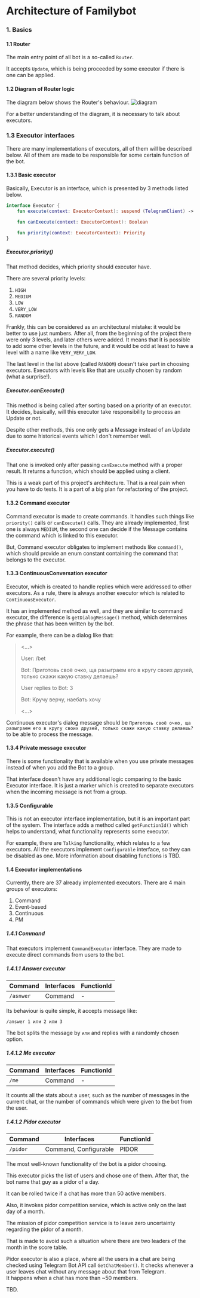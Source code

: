 # Architecture of Familybot

### 1. Basics

#### 1.1 Router

The main entry point of all bot is a so-called `Router`.

It accepts `Update`, which is being proceeded by some executor if there is one can be applied.

#### 1.2 Diagram of Router logic

The diagram below shows the Router's behaviour.
![diagram](https://i.ibb.co/VtqzFW6/excalidraw-2020330164515.png)

For a better understanding of the diagram, it is necessary to talk about executors.

### 1.3 Executor interfaces

There are many implementations of executors, all of them will be described below. All of them are made to be responsible
for some certain function of the bot.

#### 1.3.1 Basic executor

Basically, Executor is an interface, which is presented by 3 methods listed below.

```kotlin
interface Executor {
    fun execute(context: ExecutorContext): suspend (TelegramClient) -> Unit

    fun canExecute(context: ExecutorContext): Boolean

    fun priority(context: ExecutorContext): Priority
}
``` 

##### Executor.priority()

That method decides, which priority should executor have.

There are several priority levels:

1) `HIGH`
2) `MEDIUM`
3) `LOW`
4) `VERY_LOW`
5) `RANDOM`

Frankly, this can be considered as an architectural mistake: it would be better to use just numbers. After all, from the
beginning of the project there were only 3 levels, and later others were added. It means that it is possible to add some
other levels in the future, and it would be odd at least to have a level with a name like `VERY_VERY_LOW`.

The last level in the list above (called `RANDOM`) doesn't take part in choosing executors. Executors with levels like
that are usually chosen by random (what a surprise!).

##### Executor.canExecute()

This method is being called after sorting based on a priority of an executor. It decides, basically, will this executor
take responsibility to process an Update or not.

Despite other methods, this one only gets a Message instead of an Update due to some historical events which I don't
remember well.

##### Executor.execute()

That one is invoked only after passing `canExecute` method with a proper result. It returns a function, which should be
applied using a client.

This is a weak part of this project's architecture. That is a real pain when you have to do tests. It is a part of a big
plan for refactoring of the project.

#### 1.3.2 Command executor

Command executor is made to create commands. It handles such things like `priority()` calls or
`canExecute()` calls. They are already implemented, first one is always `MEDIUM`, the second one can decide if the
Message contains the command which is linked to this executor.

But, Command executor obligates to implement methods like `command()`, which should provide an enum constant containing
the command that belongs to the executor.

#### 1.3.3 ContinuousConversation executor

Executor, which is created to handle replies which were addressed to other executors. As a rule, there is always another
executor which is related to `ContinuousExecutor`.

It has an implemented method as well, and they are similar to command executor, the difference is `getDialogMessage()`
method, which determines the phrase that has been written by the bot.

For example, there can be a dialog like that:
> <...>
>
>User: /bet
>
> Bot: Приготовь своё очко, ща разыграем его в кругу своих друзей,
> только скажи какую ставку делаешь?
>
>User replies to Bot: 3
>
> Bot: Кручу верчу, наебать хочу
>
> <...>

Continuous executor's dialog message should
be `Приготовь своё очко, ща разыграем его в кругу своих друзей, только скажи какую ставку делаешь?`
to be able to process the message.

#### 1.3.4 Private message executor

There is some functionality that is available when you use private messages instead of when you add the Bot to a group.

That interface doesn't have any additional logic comparing to the basic Executor interface. It is just a marker which is
created to separate executors when the incoming message is not from a group.

#### 1.3.5 Configurable

This is not an executor interface implementation, but it is an important part of the system. The interface adds a method
called `getFunctionId()` which helps to understand, what functionality represents some executor.

For example, there are `Talking` functionality, which relates to a few executors. All the executors
implement `Configurable` interface, so they can be disabled as one. More information about disabling functions is TBD.

#### 1.4 Executor implementations

Currently, there are 37 already implemented executors. There are 4 main groups of executors:

1) Command
2) Event-based
3) Continuous
4) PM

##### 1.4.1 Command

That executors implement `CommandExecutor` interface. They are made to execute direct commands from users to the bot.

##### 1.4.1.1 Answer executor

 Command   | Interfaces | FunctionId 
-----------|------------|------------
 `/asnwer` | Command    | -          

Its behaviour is quite simple, it accepts message like:

```
/answer 1 или 2 или 3
``` 

The bot splits the message by `или` and replies with a randomly chosen option.

##### 1.4.1.2 Me executor

 Command | Interfaces | FunctionId 
---------|------------|------------
 `/me`   | Command    | -          

It counts all the stats about a user, such as the number of messages in the current chat, or the number of commands
which were given to the bot from the user.

##### 1.4.1.2 Pidor executor

 Command  | Interfaces            | FunctionId 
----------|-----------------------|------------
 `/pidor` | Command, Configurable | PIDOR      

The most well-known functionality of the bot is a pidor choosing.

This executor picks the list of users and chose one of them. After that, the bot name that guy as a pidor of a day.

It can be rolled twice if a chat has more than 50 active members.

Also, it invokes pidor competition service, which is active only on the last day of a month.

The mission of pidor competition service is to leave zero uncertainty regarding the pidor of a month.

That is made to avoid such a situation where there are two leaders of the month in the score table.

Pidor executor is also a place, where all the users in a chat are being checked using Telegram Bot API
call `GetChatMember()`. It checks whenever a user leaves chat without any message about that from Telegram.  
It happens when a chat has more than ~50 members.

TBD.
